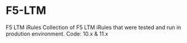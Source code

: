 # F5-LTM
F5 LTM iRules
Collection of F5 LTM iRules that were tested and run in prodution environment. 
Code: 10.x & 11.x
